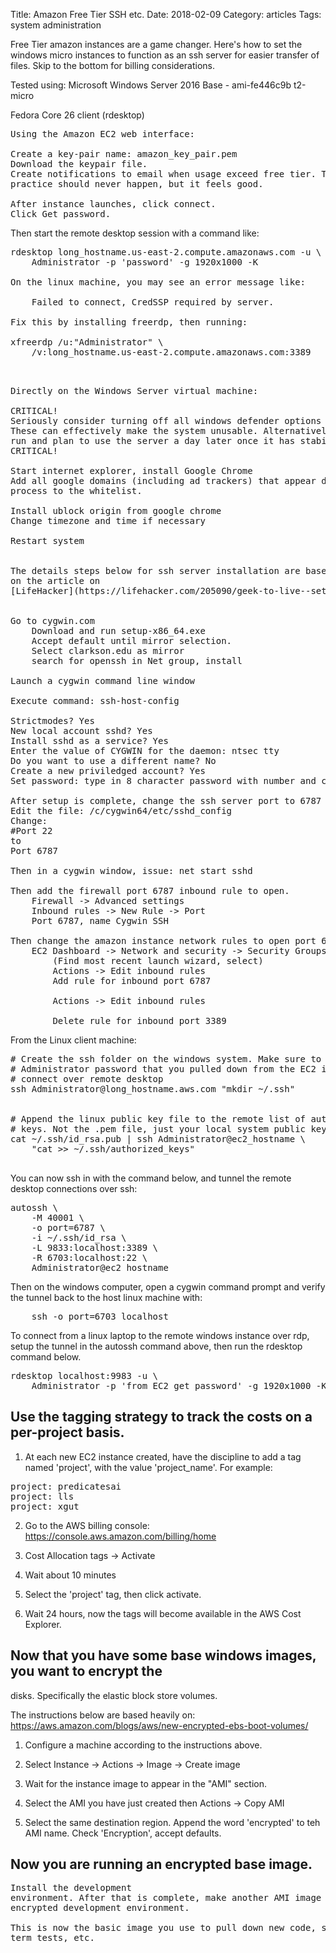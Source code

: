 Title: Amazon Free Tier SSH etc.
Date:  2018-02-09
Category: articles
Tags: system administration

Free Tier amazon instances are a game changer. Here's how to set the
windows micro instances to function as an ssh server for easier transfer
of files. Skip to the bottom for billing considerations.

Tested using:
Microsoft Windows Server 2016 Base - ami-fe446c9b t2-micro

Fedora Core 26 client (rdesktop)

<pre>
Using the Amazon EC2 web interface:

Create a key-pair name: amazon_key_pair.pem
Download the keypair file.
Create notifications to email when usage exceed free tier. This in
practice should never happen, but it feels good.

After instance launches, click connect.
Click Get password.
</pre>

Then start the remote desktop session with a command like:
<pre>
rdesktop long_hostname.us-east-2.compute.amazonaws.com -u \
    Administrator -p 'password' -g 1920x1000 -K

On the linux machine, you may see an error message like:

    Failed to connect, CredSSP required by server.

Fix this by installing freerdp, then running:

xfreerdp /u:"Administrator" \
    /v:long_hostname.us-east-2.compute.amazonaws.com:3389


</pre>

<pre>
Directly on the Windows Server virtual machine:

CRITICAL!
Seriously consider turning off all windows defender options immediately.
These can effectively make the system unusable. Alternatively, let them
run and plan to use the server a day later once it has stabilized.
CRITICAL!

Start internet explorer, install Google Chrome
Add all google domains (including ad trackers) that appear during the
process to the whitelist.

Install ublock origin from google chrome
Change timezone and time if necessary

Restart system


The details steps below for ssh server installation are based heavily
on the article on
[LifeHacker](https://lifehacker.com/205090/geek-to-live--set-up-a-personal-home-ssh-server)


Go to cygwin.com
    Download and run setup-x86_64.exe
    Accept default until mirror selection.
    Select clarkson.edu as mirror
    search for openssh in Net group, install

Launch a cygwin command line window

Execute command: ssh-host-config

Strictmodes? Yes
New local account sshd? Yes
Install sshd as a service? Yes
Enter the value of CYGWIN for the daemon: ntsec tty
Do you want to use a different name? No
Create a new priviledged account? Yes
Set password: type in 8 character password with number and capital

After setup is complete, change the ssh server port to 6787
Edit the file: /c/cygwin64/etc/sshd_config
Change:
#Port 22
to
Port 6787

Then in a cygwin window, issue: net start sshd

Then add the firewall port 6787 inbound rule to open.
    Firewall -> Advanced settings
    Inbound rules -> New Rule -> Port
    Port 6787, name Cygwin SSH

Then change the amazon instance network rules to open port 6787
    EC2 Dashboard -> Network and security -> Security Groups
        (Find most recent launch wizard, select)
        Actions -> Edit inbound rules
        Add rule for inbound port 6787

        Actions -> Edit inbound rules

        Delete rule for inbound port 3389
</pre>


From the Linux client machine:

<pre>
# Create the ssh folder on the windows system. Make sure to use the same
# Administrator password that you pulled down from the EC2 interface to
# connect over remote desktop
ssh Administrator@long_hostname.aws.com "mkdir ~/.ssh"


# Append the linux public key file to the remote list of authorized
# keys. Not the .pem file, just your local system public key
cat ~/.ssh/id_rsa.pub | ssh Administrator@ec2_hostname \
    "cat >> ~/.ssh/authorized_keys"

</pre>

You can now ssh in with the command below, and tunnel the remote desktop
connections over ssh:

<pre>
autossh \
    -M 40001 \
    -o port=6787 \
    -i ~/.ssh/id_rsa \
    -L 9833:localhost:3389 \
    -R 6703:localhost:22 \
    Administrator@ec2_hostname
</pre>

Then on the windows computer, open a cygwin command prompt and verify
the tunnel back to the host linux machine with:
<pre>
    ssh -o port=6703 localhost
</pre>


To connect from a linux laptop to the remote windows instance over rdp,
setup the tunnel in the autossh command above, then run the rdesktop
command below.

<pre>
rdesktop localhost:9983 -u \
    Administrator -p 'from EC2 get password' -g 1920x1000 -K
</pre>



## Use the tagging strategy to track the costs on a per-project basis. 

1. At each new EC2 instance created, have the discipline to add a tag
named 'project', with the value 'project_name'. For example:

<pre>
project: predicatesai
project: lls
project: xgut
</pre>

2. Go to the AWS billing console: https://console.aws.amazon.com/billing/home

3. Cost Allocation tags -> Activate

4. Wait about 10 minutes

5. Select the 'project' tag, then click activate.

6. Wait 24 hours, now the tags will become available in the AWS Cost
Explorer.



## Now that you have some base windows images, you want to encrypt the
disks. Specifically the elastic block store volumes. 

The instructions below are based heavily on:
https://aws.amazon.com/blogs/aws/new-encrypted-ebs-boot-volumes/

1. Configure a machine according to the instructions above.

2. Select Instance -> Actions -> Image -> Create image

3. Wait for the instance image to appear in the "AMI" section.

4. Select the AMI you have just created then Actions -> Copy AMI

5. Select the same destination region. Append the word 'encrypted' to
teh AMI name. Check 'Encryption', accept defaults.


## Now you are running an encrypted base image. 

<pre>
Install the development
environment. After that is complete, make another AMI image of the
encrypted development environment.

This is now the basic image you use to pull down new code, setup long
term tests, etc.

</pre>
